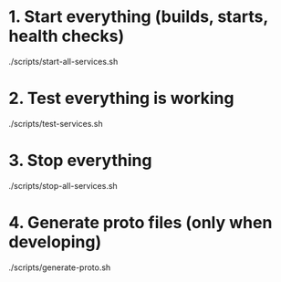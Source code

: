 # 1. Start everything (builds, starts, health checks)
./scripts/start-all-services.sh

# 2. Test everything is working
./scripts/test-services.sh

# 3. Stop everything
./scripts/stop-all-services.sh

# 4. Generate proto files (only when developing)
./scripts/generate-proto.sh